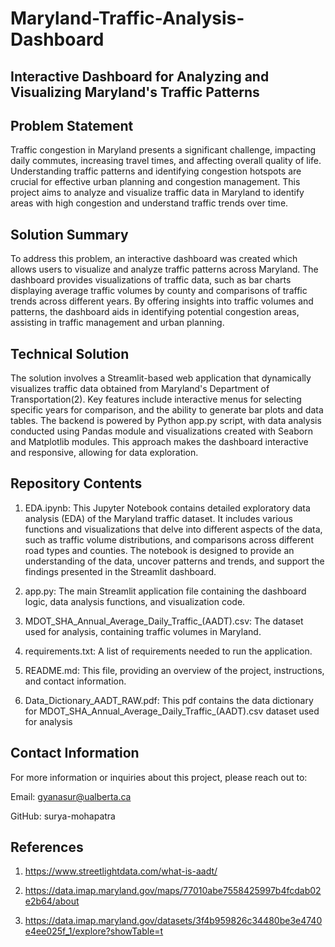 # Maryland-Traffic-Analysis-Dashboard
## Interactive Dashboard for Analyzing and Visualizing Maryland's Traffic Patterns

## Problem Statement

Traffic congestion in Maryland presents a significant challenge, impacting daily commutes, increasing travel times, and affecting overall quality of life. Understanding traffic patterns and identifying congestion hotspots are crucial for effective urban planning and congestion management. This project aims to analyze and visualize traffic data in Maryland to identify areas with high congestion and understand traffic trends over time. 

## Solution Summary

To address this problem, an interactive dashboard was created which allows users to visualize and analyze traffic patterns across Maryland. The dashboard provides visualizations of traffic data, such as bar charts displaying average traffic volumes by county and comparisons of traffic trends across different years. By offering insights into traffic volumes and patterns, the dashboard aids in identifying potential congestion areas, assisting in traffic management and urban planning.

## Technical Solution

The solution involves a Streamlit-based web application that dynamically visualizes traffic data obtained from Maryland's Department of Transportation(2). Key features include interactive menus for selecting specific years for comparison, and the ability to generate bar plots and data tables. The backend is powered by Python app.py script, with data analysis conducted using Pandas module and visualizations created with Seaborn and Matplotlib modules. This approach makes the dashboard interactive and responsive, allowing for data exploration.

## Repository Contents

1. EDA.ipynb: This Jupyter Notebook contains detailed exploratory data analysis (EDA) of the Maryland traffic dataset. It includes various functions and visualizations that delve into different aspects of the data, such as traffic volume distributions, and comparisons across different road types and counties. The notebook is designed to provide an understanding of the data, uncover patterns and trends, and support the findings presented in the Streamlit dashboard.
   
2. app.py: The main Streamlit application file containing the dashboard logic, data analysis functions, and visualization code.
   
3. MDOT_SHA_Annual_Average_Daily_Traffic_(AADT).csv: The dataset used for analysis, containing traffic volumes in Maryland.
   
4. requirements.txt: A list of requirements needed to run the application.
   
5. README.md: This file, providing an overview of the project, instructions, and contact information.

6. Data_Dictionary_AADT_RAW.pdf: This pdf contains the data dictionary for MDOT_SHA_Annual_Average_Daily_Traffic_(AADT).csv dataset used for analysis

## Contact Information

For more information or inquiries about this project, please reach out to:

Email: gyanasur@ualberta.ca

GitHub: surya-mohapatra

## References

1. https://www.streetlightdata.com/what-is-aadt/
   
2. https://data.imap.maryland.gov/maps/77010abe7558425997b4fcdab02e2b64/about

3. https://data.imap.maryland.gov/datasets/3f4b959826c34480be3e4740e4ee025f_1/explore?showTable=t


